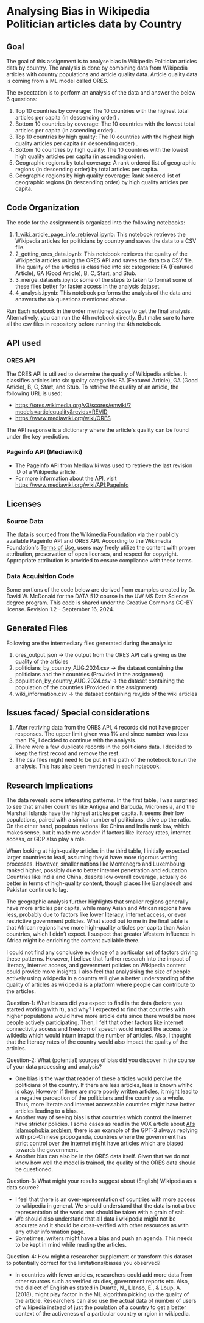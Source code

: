 # Analysing Bias in Wikipedia Politician articles data by Country

## Goal

The goal of this assignment is to analyse bias in Wikipedia Politician articles data by country. The analysis is done by combining data from Wikipedia articles with country populations and article quality data. Article quality data is coming from a ML model called ORES.

The expectation is to perform an analysis of the data and answer the below 6 questions:

1. Top 10 countries by coverage: The 10 countries with the highest total articles per capita (in descending order) .
2. Bottom 10 countries by coverage: The 10 countries with the lowest total articles per capita (in ascending order) .
3. Top 10 countries by high quality: The 10 countries with the highest high quality articles per capita (in descending order) .
4. Bottom 10 countries by high quality: The 10 countries with the lowest high quality articles per capita (in ascending order).
5. Geographic regions by total coverage: A rank ordered list of geographic regions (in descending order) by total articles per capita.
6. Geographic regions by high quality coverage: Rank ordered list of geographic regions (in descending order) by high quality articles per capita.

## Code Organization

The code for the assignment is organized into the following notebooks:

1. 1_wiki_article_page_info_retrieval.ipynb: This notebook retrieves the Wikipedia articles for politicians by country and saves the data to a CSV file.
2. 2_getting_ores_data.ipynb: This notebook retrieves the quality of the Wikipedia articles using the ORES API and saves the data to a CSV file. The quality of the articles is classified into six categories: FA (Featured Article), GA (Good Article), B, C, Start, and Stub.
3. 3_merge_datasets.ipynb: some of the steps to taken to format some of these files better for faster access in the analysis dataset.
4. 4_analysis.ipynb: This notebook performs the analysis of the data and answers the six questions mentioned above.

Run Each notebook in the order mentioned above to get the final analysis. Alternatively, you can run the 4th notebook directly. But make sure to have all the csv files in repository before running the 4th notebook.

## API used

### ORES API

The ORES API is utilized to determine the quality of Wikipedia articles. It classifies articles into six quality categories: FA (Featured Article), GA (Good Article), B, C, Start, and Stub. To retrieve the quality of an article, the following URL is used:

- https://ores.wikimedia.org/v3/scores/enwiki/?models=articlequality&revids=REVID
- https://www.mediawiki.org/wiki/ORES

The API response is a dictionary where the article's quality can be found under the key prediction.

### Pageinfo API (Mediawiki)

- The Pageinfo API from Mediawiki was used to retrieve the last revision ID of a Wikipedia article.
- For more information about the API, visit https://www.mediawiki.org/wiki/API:Pageinfo

## Licenses

### Source Data

The data is sourced from the Wikimedia Foundation via their publicly available Pageinfo API and ORES API. According to the Wikimedia Foundation's [Terms of Use](https://foundation.wikimedia.org/wiki/Policy:Terms_of_Use), users may freely utilize the content with proper attribution, preservation of open licenses, and respect for copyright. Appropriate attribution is provided to ensure compliance with these terms.

### Data Acquisition Code

Some portions of the code below are derived from examples created by Dr. David W. McDonald for the DATA 512 course in the UW MS Data Science degree program. This code is shared under the Creative Commons CC-BY license. Revision 1.2 - September 16, 2024.

## Generated Files

Following are the intermediary files generated during the analysis:

1. ores_output.json -> the output from the ORES API calls giving us the quality of the articles
2. politicians_by_country_AUG.2024.csv -> the dataset containing the politicians and their countries (Provided in the assignment)
3. population_by_country_AUG.2024.csv -> the dataset containing the population of the countries (Provided in the assignment)
4. wiki_information.csv -> the dataset containing rev_ids of the wiki articles

## Issues faced/ Special considerations

1. After retriving data from the ORES API, 4 records did not have proper responses. The upper limit given was 1% and since number was less than 1%, I decided to continue with the analysis.
2. There were a few duplicate records in the politicians data. I decided to keep the first record and remove the rest.
3. The csv files might need to be put in the path of the notebook to run the analysis. This has also been mentioned in each notebook.

## Research Implications

The data reveals some interesting patterns. In the first table, I was surprised to see that smaller countries like Antigua and Barbuda, Micronesia, and the Marshall Islands have the highest articles per capita. It seems their low populations, paired with a similar number of politicians, drive up the ratio. On the other hand, populous nations like China and India rank low, which makes sense, but it made me wonder if factors like literacy rates, internet access, or GDP also play a role.

When looking at high-quality articles in the third table, I initially expected larger countries to lead, assuming they’d have more rigorous vetting processes. However, smaller nations like Montenegro and Luxembourg ranked higher, possibly due to better internet penetration and education. Countries like India and China, despite low overall coverage, actually do better in terms of high-quality content, though places like Bangladesh and Pakistan continue to lag.

The geographic analysis further highlights that smaller regions generally have more articles per capita, while many Asian and African regions have less, probably due to factors like lower literacy, internet access, or even restrictive government policies. What stood out to me in the final table is that African regions have more high-quality articles per capita than Asian countries, which I didn’t expect. I suspect that greater Western influence in Africa might be enriching the content available there.

I could not find any conclusive evidence of a particular set of factors driving these patterns. However, I believe that further research into the impact of literacy, internet access, and government policies on Wikipedia content could provide more insights. I also feel that analysising the size of people actively using wikipedia in a country will give a better understanding of the quality of articles as wikipedia is a platform where people can contribute to the articles.

Question-1: What biases did you expect to find in the data (before you started working with it), and why?
I expected to find that countries with higher populations would have more article data since there would be more people actively participating. Then, I felt that other factors like internet connectivity access and freedom of speech would impact the access to wikiedia which would inturn imapct the number of articles. Also, I thought that the literacy rates of the country would also impact the quality of the articles.

Question-2: What (potential) sources of bias did you discover in the course of your data processing and analysis?

- One bias is the way that reader of these articles would percive the politicians of the country. If there are less articles, less is known whihc is okay. However if there are more poorly written articles, it might lead to a negative perception of the politicians and the country as a whole. Thus, more literate and internet accessable countries might have better articles leading to a bias.
- Another way of seeing bias is that countries which control the internet have stricter policies. I some cases as read in the VOX article about [AI’s Islamophobia problem](https://www.vox.com/future-perfect/22672414/ai-artificial-intelligence-gpt-3-bias-muslim), there is an example of the GPT-3 always replying with pro-Chinese propoganda, countries where the government has strict control over the internet might have articles which are biased towards the government.
- Another bias can also be in the ORES data itself. Given that we do not know how well the model is trained, the quality of the ORES data should be questioned.

Question-3: What might your results suggest about (English) Wikipedia as a data source?

- I feel that there is an over-representation of countries with more access to wikipedia in general. We should understand that the data is not a true representation of the world and should be taken with a grain of salt.
- We should also understand that all data i wikipedia might not be accurate and it should be cross-verified with other resources as with any other information page.
- Sometimes, writers might have a bias and push an agenda. This needs to be kept in mind while reading the articles.

Question-4: How might a researcher supplement or transform this dataset to potentially correct for the limitations/biases you observed?

- In countries with fewer articles, researchers could add more data from other sources such as verified studies, government reports etc. Also, the dialect of English as stated in Duarte, N., Llanso, E., & Loup, A. (2018), might play factor in the ML algorithm picking up the quality of the article. Researchers can also use the actual data of number of users of wikipedia instead of just the poulation of a country to get a better context of the activeness of a particular country or rgion in wikipedia.
